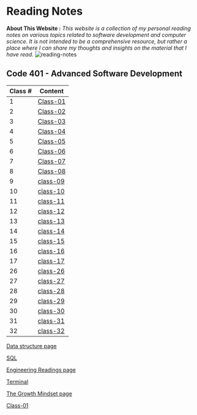 # Reading Notes

**About This Website :**
*This website is a collection of my personal reading notes on various topics related to software development and computer science. It is not intended to be a comprehensive resource, but rather a place where I can share my thoughts and insights on the material that I have read.*
![reading-notes](https://m.media-amazon.com/images/I/61936RmysdL.png)

## **Code 401 - Advanced Software Development**

| Class # | Content |
| ------- | ----- |
| 1 |  [Class-01](/class1.md) |
| 2 |  [Class-02](class2.md) |
| 3 |  [Class-03](./class3.md) |
| 4 | [Class-04]( ./class4.md)|
| 5 | [Class-05](./class5.md)  |
| 6 | [Class-06](./class6.md)  |
| 7 | [Class-07](./class7.md)  |
| 8 | [Class-08](./class8.md)  |
| 9 |   [class-09](./class9.md)  |
| 10 |  [class-10](./class10.md) |
| 11 | [class-11](./class11.md)  |
| 12 | [class-12](./class12.md)  |
| 13 | [class-13](./class13.md)  |
| 14 | [class-14](./class14.md)  |
| 15 | [class-15](./class-15.md) |
| 16 | [class-16](./class-16.md) |
| 17 | [class-17](./class-17.md) |
| 26 | [class-26](./class-26.md) |
| 27 | [class-27](./class27.md)  |
| 28 | [class-28](./class28.md)  |
| 29 | [class-29](./class29.md)  |
| 30 | [class-30](./class30.md)  |
| 31 | [class-31](./class31.md)  |
| 32 | [class-32](./class32.md)  |
[Data structure page](./data-structure.md)

[SQL](./databases-and-SQL.md)

[Engineering Readings page](./engineering-readings.md)

[Terminal](./terminal.md)

[The Growth Mindset page](./Mindset.md)

[Class-01](./class1.md)

